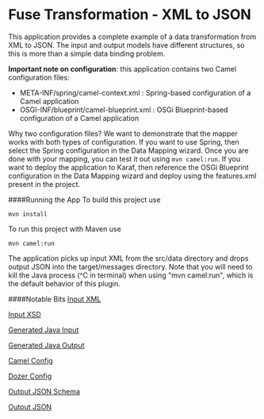 Fuse Transformation - XML to JSON
=================================
This application provides a complete example of a data transformation from XML to JSON.  The input and output models have different structures, so this is more than a simple data binding problem.

**Important note on configuration**: this application contains two Camel configuration files:
* META-INF/spring/camel-context.xml : Spring-based configuration of a Camel application
* OSGI-INF/blueprint/camel-blueprint.xml : OSGi Blueprint-based configuration of a Camel application

Why two configuration files?  We want to demonstrate that the mapper works with both types of configuration.  If you want to use Spring, then select the Spring configuration in the Data Mapping wizard.  Once you are done with your mapping, you can test it out using ``mvn camel:run``.  If you want to deploy the application to Karaf, then reference the OSGi Blueprint configuration in the Data Mapping wizard and deploy using the features.xml present in the project.


####Running the App
To build this project use
```
mvn install
```
To run this project with Maven use
```
mvn camel:run
```

The application picks up input XML from the src/data directory and drops output JSON into the target/messages directory.  Note that you will need to kill the Java process (^C in terminal) when using "mvn camel:run", which is the default behavior of this plugin.

####Notable Bits
[Input XML](https://github.com/fusesource/fuseide/blob/master/examples/transformation/xml-to-json/src/data/abc-order.xml)

[Input XSD](https://github.com/fusesource/fuseide/blob/master/examples/transformation/xml-to-json/src/main/resources/abc-order.xsd)

[Generated Java Input](https://github.com/fusesource/fuseide/blob/master/examples/transformation/xml-to-json/src/main/java/abcorder)

[Generated Java Output](https://github.com/fusesource/fuseide/blob/master/examples/transformation/xml-to-json/src/main/java/xyzorderschema)

[Camel Config](https://github.com/fusesource/fuseide/blob/master/examples/transformation/xml-to-json/src/main/resources/META-INF/spring/camel-context.xml)

[Dozer Config](https://github.com/fusesource/fuseide/blob/master/examples/transformation/xml-to-json/src/main/resources/dozerBeanMapping.xml)

[Output JSON Schema](https://github.com/fusesource/fuseide/blob/master/examples/transformation/xml-to-json/src/main/resources/xyz-order-schema.json)

[Output JSON](https://github.com/fusesource/fuseide/blob/master/examples/transformation/xml-to-json/src/data/xyz-order.json)
